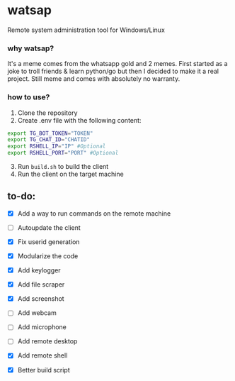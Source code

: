 # watsap

Remote system administration tool for Windows/Linux

### why watsap?
It's a meme comes from the whatsapp gold and 2 memes. First started as a joke to troll friends & learn python/go but then I decided to make it a real project. Still meme and comes with absolutely no warranty.

### how to use?
1. Clone the repository
2. Create .env file with the following content:
``` bash
export TG_BOT_TOKEN="TOKEN"
export TG_CHAT_ID="CHATID"
export RSHELL_IP="IP" #Optional
export RSHELL_PORT="PORT" #Optional
```

3. Run `build.sh` to build the client
4. Run the client on the target machine

## to-do:
- [x] Add a way to run commands on the remote machine
- [ ] Autoupdate the client
- [x] Fix userid generation
- [x] Modularize the code
- [x] Add keylogger
- [x] Add file scraper
- [x] Add screenshot
- [ ] Add webcam
- [ ] Add microphone
- [ ] Add remote desktop
- [x] Add remote shell
- [x] Better build script

